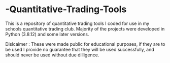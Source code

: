 # -Quantitative-Trading-Tools
This is a repository of quantitative trading tools I coded for use in my schools quantitative trading club. Majority of the projects were developed in Python (3.8.12)
and some later versions.

Dislcaimer : These were made public for educational purposes, if they are to be used I provide no guarantee that they will be used successfully, and should never be
used without due dilligence.
